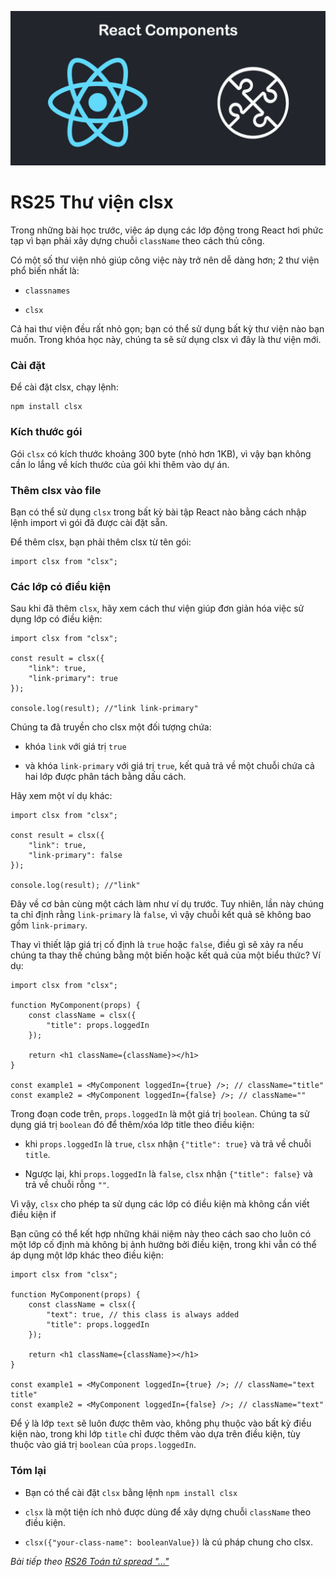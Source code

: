 ![Create-HTML-1](images/components.jpg) 

# RS25 Thư viện clsx 

Trong những bài học trước, việc áp dụng các lớp động trong React hơi phức tạp vì bạn phải xây dựng chuỗi `className` theo cách thủ công.

Có một số thư viện nhỏ giúp công việc này trở nên dễ dàng hơn; 2 thư viện phổ biến nhất là:


- `classnames`

- `clsx`

Cả hai thư viện đều rất nhỏ gọn; bạn có thể sử dụng bất kỳ thư viện nào bạn muốn. Trong khóa học này, chúng ta sẽ sử dụng clsx vì đây là thư viện mới.

### Cài đặt

Để cài đặt clsx, chạy lệnh:

```
npm install clsx
```

### Kích thước gói

Gói `clsx` có kích thước khoảng 300 byte (nhỏ hơn 1KB), vì vậy bạn không cần lo lắng về kích thước của gói khi thêm vào dự án.

### Thêm clsx vào file

Bạn có thể sử dụng `clsx` trong bất kỳ bài tập React nào bằng cách nhập lệnh import vì gói đã được cài đặt sẵn.

Để thêm clsx, bạn phải thêm clsx từ tên gói:

```
import clsx from "clsx";
```

### Các lớp có điều kiện

Sau khi đã thêm `clsx`, hãy xem cách thư viện giúp đơn giản hóa việc sử dụng lớp có điều kiện:

```
import clsx from "clsx";

const result = clsx({
    "link": true,
    "link-primary": true
});

console.log(result); //"link link-primary"
```

Chúng ta đã truyền cho clsx một đối tượng chứa:

- khóa `link` với giá trị `true`

- và khóa `link-primary` với giá trị `true`, kết quả trả về một chuỗi chứa cả hai lớp được phân tách bằng dấu cách.

Hãy xem một ví dụ khác:

```
import clsx from "clsx";

const result = clsx({
    "link": true,
    "link-primary": false
});

console.log(result); //"link"
```

Đây về cơ bản cùng một cách làm như ví dụ trước. Tuy nhiên, lần này chúng ta chỉ định rằng `link-primary` là `false`, vì vậy chuỗi kết quả sẽ không bao gồm `link-primary`.

Thay vì thiết lập giá trị cố định là `true` hoặc `false`, điều gì sẽ xảy ra nếu chúng ta thay thế chúng bằng một biến hoặc kết quả của một biểu thức? Ví dụ:

```
import clsx from "clsx";

function MyComponent(props) {
    const className = clsx({
        "title": props.loggedIn
    });

    return <h1 className={className}></h1>
}

const example1 = <MyComponent loggedIn={true} />; // className="title"
const example2 = <MyComponent loggedIn={false} />; // className=""
```

Trong đoạn code trên, `props.loggedIn` là một giá trị `boolean`. Chúng ta sử dụng giá trị `boolean` đó để thêm/xóa lớp title theo điều kiện:

- khi `props.loggedIn` là `true`, `clsx` nhận `{"title": true}` và trả về chuỗi `title`.

- Ngược lại, khi `props.loggedIn` là `false`, `clsx` nhận `{"title": false}` và trả về chuỗi rỗng `""`.

Vì vậy, `clsx` cho phép ta sử dụng các lớp có điều kiện mà không cần viết điều kiện if

Bạn cũng có thể kết hợp những khái niệm này theo cách sao cho luôn có một lớp cố định mà không bị ảnh hưởng bởi điều kiện, trong khi vẫn có thể áp dụng một lớp khác theo điều kiện:

```
import clsx from "clsx";

function MyComponent(props) {
    const className = clsx({
        "text": true, // this class is always added
        "title": props.loggedIn
    });

    return <h1 className={className}></h1>
}

const example1 = <MyComponent loggedIn={true} />; // className="text title"
const example2 = <MyComponent loggedIn={false} />; // className="text"
```

Để ý là lớp `text` sẽ luôn được thêm vào, không phụ thuộc vào bất kỳ điều kiện nào, trong khi lớp `title` chỉ được thêm vào dựa trên điều kiện, tùy thuộc vào giá trị `boolean` của `props.loggedIn`.


### Tóm lại

- Bạn có thể cài đặt `clsx` bằng lệnh `npm install clsx`

- `clsx` là một tiện ích nhỏ được dùng để xây dựng chuỗi `className` theo điều kiện.

- `clsx({"your-class-name": booleanValue})` là cú pháp chung cho clsx.

*Bài tiếp theo [RS26 Toán tử spread "..."](/lesson/session/session_026_spread.md)*
